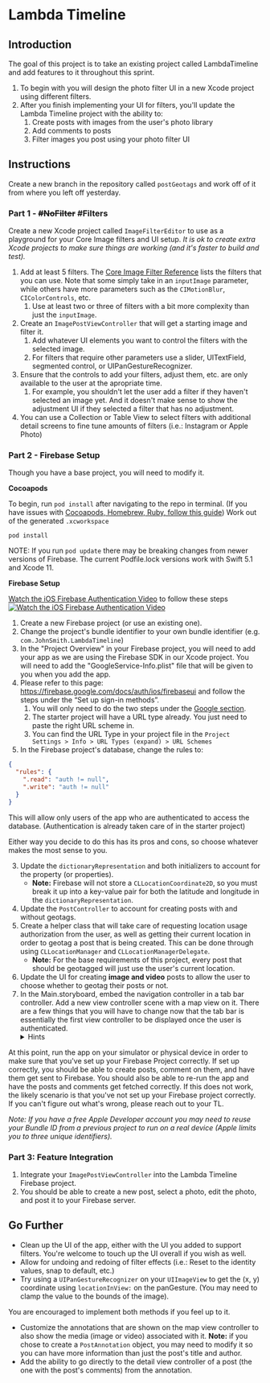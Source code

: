 # Lambda Timeline 

## Introduction

The goal of this project is to take an existing project called LambdaTimeline and add features to it throughout this sprint. 

1. To begin with you will design the photo filter UI in a new Xcode project using different filters.
2. After you finish implementing your UI for filters, you'll update the Lambda Timeline project with the ability to:
    1. Create posts with images from the user's photo library
    2. Add comments to posts
    3. Filter images you post using your photo filter UI

## Instructions

Create a new branch in the repository called `postGeotags` and work off of it from where you left off yesterday.

### Part 1 - ~~#NoFilter~~ #Filters

Create a new Xcode project called `ImageFilterEditor` to use as a playground for your Core Image filters and UI setup. *It is ok to create extra Xcode projects to make sure things are working (and it's faster to build and test).*

1. Add at least 5 filters. The [Core Image Filter Reference](https://developer.apple.com/library/archive/documentation/GraphicsImaging/Reference/CoreImageFilterReference/#//apple_ref/doc/filter/ci/CIFalseColor) lists the filters that you can use. Note that some simply take in an `inputImage` parameter, while others have more parameters such as the `CIMotionBlur`, `CIColorControls`, etc. 
    1. Use at least two or three of filters with a bit more complexity than just the `inputImage`.
2. Create an `ImagePostViewController` that will get a starting image and filter it.
    1. Add whatever UI elements you want to control the filters with the selected image.
    2. For filters that require other parameters use a slider, UITextField, segmented control, or UIPanGestureRecognizer. 
3. Ensure that the controls to add your filters, adjust them, etc. are only available to the user at the apropriate time. 
    1. For example, you shouldn't let the user add a filter if they haven't selected an image yet. And it doesn't make sense to show the adjustment UI if they selected a filter that has no adjustment.
4. You can use a Collection or Table View to select filters with additional detail screens to fine tune amounts of filters (i.e.: Instagram or Apple Photo)

### Part 2 - Firebase Setup

Though you have a base project, you will need to modify it. 

**Cocoapods**

To begin, run `pod install` after navigating to the repo in terminal. (If you have issues with [Cocoapods, Homebrew, Ruby, follow this guide](Cocopods-Homebrew-and-Ruby-Install-Guide.md)) Work out of the generated `.xcworkspace`

    pod install
    
NOTE: If you run `pod update` there may be breaking changes from newer versions of Firebase. The current Podfile.lock versions work with Swift 5.1 and Xcode 11.

**Firebase Setup**

[Watch the iOS Firebase Authentication Video](https://youtu.be/vGeuZtHmcMM) to follow these steps
[![Watch the iOS Firebase Authentication Video](https://tk-assets.lambdaschool.com/a8f55011-48ef-4eb9-af2b-17a7b92fae64_FirebaseVideo.png)](https://youtu.be/vGeuZtHmcMM)

1. Create a new Firebase project (or use an existing one).
2. Change the project's bundle identifier to your own bundle identifier (e.g. `com.JohnSmith.LambdaTimeline`)
3. In the "Project Overview" in your Firebase project, you will need to add your app as we are using the Firebase SDK in our Xcode project. You will need to add the "GoogleService-Info.plist" file that will be given to you when you add the app.
4. Please refer to this page: https://firebase.google.com/docs/auth/ios/firebaseui and follow the steps under the “Set up sign-in methods”. 
    1. You will only need to do the two steps under the [Google section](https://firebase.google.com/docs/auth/ios/firebaseui#google). 
    2. The starter project will have a URL type already. You just need to paste the right URL scheme in. 
    3. You can find the URL Type in your project file in the `Project Settings > Info > URL Types (expand) > URL Schemes`
5. In the Firebase project's database, change the rules to:
``` JSON
{
  "rules": {
    ".read": "auth != null",
    ".write": "auth != null"
  }
}
```
This will allow only users of the app who are authenticated to access the database. (Authentication is already taken care of in the starter project)

Either way you decide to do this has its pros and cons, so choose whatever makes the most sense to you.

3. Update the `dictionaryRepresentation` and both initializers to account for the property (or properties). 
    - **Note:** Firebase will not store a `CLLocationCoordinate2D`, so you must break it up into a key-value pair for both the latitude and longitude in the `dictionaryRepresentation`.
4. Update the `PostController` to account for creating posts with and without geotags.
5. Create a helper class that will take care of requesting location usage authorization from the user, as well as getting their current location in order to geotag a post that is being created. This can be done through using `CLLocationManager` and `CLLocationManagerDelegate`.
    - **Note:** For the base requirements of this project, every post that should be geotagged will just use the user's current location.
6. Update the UI for creating **image and video** posts to allow the user to choose whether to geotag their posts or not.
7. In the Main.storyboard, embed the navigation controller in a tab bar controller. Add a new view controller scene with a map view on it. There are a few things that you will have to change now that the tab bar is essentially the first view controller to be displayed once the user is authenticated.
    <details><summary>Hints</summary>
    <p>

At this point, run the app on your simulator or physical device in order to make sure that you've set up your Firebase Project correctly. If set up correctly, you should be able to create posts, comment on them, and have them get sent to Firebase. You should also be able to re-run the app and have the posts and comments get fetched correctly. If this does not work, the likely scenario is that you've not set up your Firebase project correctly. If you can't figure out what's wrong, please reach out to your TL.

*Note: If you have a free Apple Developer account you may need to reuse your Bundle ID from a previous project to run on a real device (Apple limits you to three unique identifiers).*

### Part 3: Feature Integration

1. Integrate your `ImagePostViewController` into the Lambda Timeline Firebase project.
2. You should be able to create a new post, select a photo, edit the photo, and post it to your Firebase server.

## Go Further

- Clean up the UI of the app, either with the UI you added to support filters. You're welcome to touch up the UI overall if you wish as well.
- Allow for undoing and redoing of filter effects (i.e.: Reset to the identity values, snap to default, etc.)
- Try using a `UIPanGestureRecognizer` on your `UIImageView` to get the (x, y) coordinate using `locationInView:` on the panGesture. (You may need to clamp the value to the bounds of the image).

You are encouraged to implement both methods if you feel up to it.

- Customize the annotations that are shown on the map view controller to also show the media (image or video) associated with it. **Note:** if you chose to create a `PostAnnotation` object, you may need to modify it so you can have more information than just the post's title and author.
- Add the ability to go directly to the detail view controller of a post (the one with the post's comments) from the annotation.
